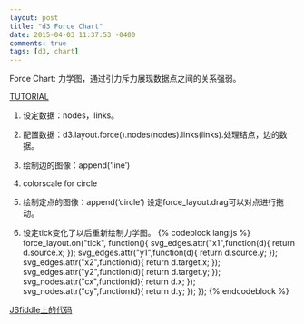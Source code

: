 ```yaml
---
layout: post
title: "d3 Force Chart"
date: 2015-04-03 11:37:53 -0400
comments: true
tags: [d3, chart]
---
```


Force Chart: 力学图，通过引力斥力展现数据点之间的关系强弱。  

[TUTORIAL](http://www.ourd3js.com/wordpress/?p=196)

1.  设定数据：nodes，links。  

2.  配置数据：d3.layout.force().nodes(nodes).links(links).处理结点，边的数据。  

3.  绘制边的图像：append(‘line’)  

4.  colorscale for circle  

5.  绘制定点的图像：append(‘circle’) 设定force_layout.drag可以对点进行拖动。  

6.  设定tick变化了以后重新绘制力学图。
{% codeblock lang:js %}
force_layout.on("tick", function(){
  svg_edges.attr("x1",function(d){ return d.source.x; });
  svg_edges.attr("y1",function(d){ return d.source.y; });
  svg_edges.attr("x2",function(d){ return d.target.x; });
  svg_edges.attr("y2",function(d){ return d.target.y; });
  svg_nodes.attr("cx",function(d){ return d.x; });
  svg_nodes.attr("cy",function(d){ return d.y; });
  });
{% endcodeblock %}

[JSfiddle上的代码](http://jsfiddle.net/windse7en/cLLshw0z/)
